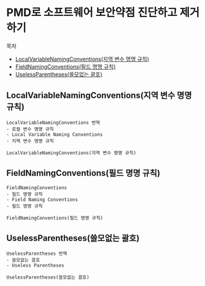 # PMD로 소프트웨어 보안약점 진단하고 제거하기

목차
- [LocalVariableNamingConventions(지역 변수 명명 규칙)](#localvariablenamingconventions지역-변수-명명-규칙)
- [FieldNamingConventions(필드 명명 규칙)](#fieldnamingconventions필드-명명-규칙)
- [UselessParentheses(쓸모없는 괄호)](#uselessparentheses쓸모없는-괄호)

## LocalVariableNamingConventions(지역 변수 명명 규칙)

```
LocalVariableNamingConventions 번역
- 로컬 변수 명명 규칙
- Local Variable Naming Conventions
- 지역 변수 명명 규칙

LocalVariableNamingConventions(지역 변수 명명 규칙)
```

## FieldNamingConventions(필드 명명 규칙)

```
FieldNamingConventions
- 필드 명명 규칙
- Field Naming Conventions
- 필드 명명 규칙

FieldNamingConventions(필드 명명 규칙)
```

## UselessParentheses(쓸모없는 괄호)

```
UselessParentheses 번역
- 쓸모없는 괄호
- Useless Parentheses

UselessParentheses(쓸모없는 괄호)
```
